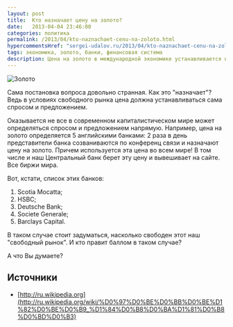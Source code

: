 ```yaml
---
layout: post
title:  Кто назначает цену на золото?
date:   2013-04-04 23:46:00
categories: политика
permalink: /2013/04/kto-naznachaet-cenu-na-zoloto.html
hypercommentsHref: "sergei-udalov.ru/2013/04/kto-naznachaet-cenu-na-zoloto.html"
tags: экономика, золото, банки, финансовая система
description: Цена на золото в международной экономике устанавливается не рыночным механизмом, а сговором нескольких банков
---
```


![Золото](/images/posts/kto-naznachaet-cenu-na-zoloto.jpeg "Кто назначает цену на золото")


Сама постановка вопроса довольно странная. Как это "назначает"? Ведь в условиях свободного рынка цена должна устанавливаться сама спросом и предложением.

Оказывается не все в современном капиталистическом мире может определяться спросом и предложением напрямую. Например, цена на золото определяется 5 английскими банками: 2 раза в день представители банка созваниваются по конференц связи и назначают цену на золото. Причем используется эта цена во всем мире! В том числе и наш Центральный банк берет эту цену и вывешивает на сайте. Все биржи мира.

Вот, кстати, список этих банков:

  1. Scotia Mocatta;
  2. HSBC;
  3. Deutsche Bank;
  4. Societe Generale;
  5. Barclays Capital.


В таком случае стоит задуматься, насколько свободен этот наш "свободный рынок". И кто правит баллом в таком случае?

А что Вы думаете?

## Источники

 * [http://ru.wikipedia.org](http://ru.wikipedia.org/wiki/%D0%97%D0%BE%D0%BB%D0%BE%D1%82%D0%BE%D0%B9_%D1%84%D0%B8%D0%BA%D1%81%D0%B8%D0%BD%D0%B3)



